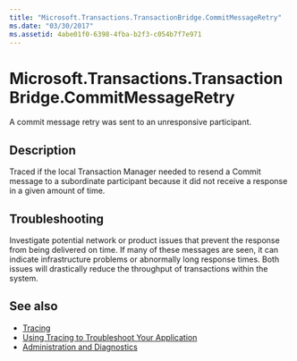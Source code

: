 ```yaml
---
title: "Microsoft.Transactions.TransactionBridge.CommitMessageRetry"
ms.date: "03/30/2017"
ms.assetid: 4abe01f0-6398-4fba-b2f3-c054b7f7e971
---
```

# Microsoft.Transactions.TransactionBridge.CommitMessageRetry
A commit message retry was sent to an unresponsive participant.  
  
## Description  
 Traced if the local Transaction Manager needed to resend a Commit message to a subordinate participant because it did not receive a response in a given amount of time.  
  
## Troubleshooting  
 Investigate potential network or product issues that prevent the response from being delivered on time.  If many of these messages are seen, it can indicate infrastructure problems or abnormally long response times. Both issues will drastically reduce the throughput of transactions within the system.  
  
## See also

- [Tracing](../../../../../docs/framework/wcf/diagnostics/tracing/index.md)
- [Using Tracing to Troubleshoot Your Application](../../../../../docs/framework/wcf/diagnostics/tracing/using-tracing-to-troubleshoot-your-application.md)
- [Administration and Diagnostics](../../../../../docs/framework/wcf/diagnostics/index.md)
